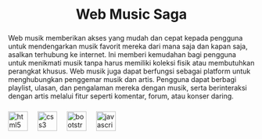 <h1 align="center">Web Music Saga</h1>

###

<p align="left">Web musik memberikan akses yang mudah dan cepat kepada pengguna untuk mendengarkan musik favorit mereka dari mana saja dan kapan saja, asalkan terhubung ke internet. Ini memberi kemudahan bagi pengguna untuk menikmati musik tanpa harus memiliki koleksi fisik atau membutuhkan perangkat khusus. Web musik juga dapat berfungsi sebagai platform untuk menghubungkan penggemar musik dan artis. Pengguna dapat berbagi playlist, ulasan, dan pengalaman mereka dengan musik, serta berinteraksi dengan artis melalui fitur seperti komentar, forum, atau konser daring.</p>

###

<div align="left">
  <img src="https://cdn.jsdelivr.net/gh/devicons/devicon/icons/html5/html5-original.svg" height="40" alt="html5 logo"  />
  <img width="12" />
  <img src="https://cdn.jsdelivr.net/gh/devicons/devicon/icons/css3/css3-original.svg" height="40" alt="css3 logo"  />
  <img width="12" />
  <img src="https://cdn.jsdelivr.net/gh/devicons/devicon/icons/bootstrap/bootstrap-original.svg" height="40" alt="bootstrap logo"  />
  <img width="12" />
  <img src="https://cdn.jsdelivr.net/gh/devicons/devicon/icons/javascript/javascript-original.svg" height="40" alt="javascript logo"  />
</div>

###